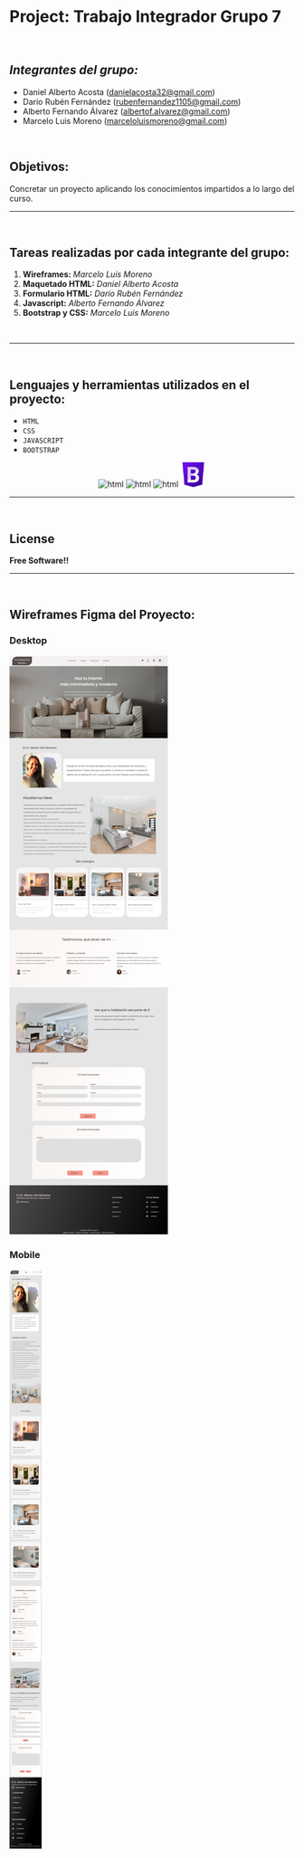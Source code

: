 # Project: Trabajo Integrador Grupo 7  


&nbsp; 
## _Integrantes del grupo:_
- Daniel Alberto Acosta     (danielacosta32@gmail.com)
- Darío Rubén Fernández     (rubenfernandez1105@gmail.com)
- Alberto Fernando Álvarez  (albertof.alvarez@gmail.com)
- Marcelo Luis Moreno       (marceloluismoreno@gmail.com)


&nbsp;
## Objetivos:   

Concretar un proyecto aplicando los conocimientos impartidos a lo largo del curso.

---

&nbsp;
## Tareas realizadas por cada integrante del grupo:   

1. **Wireframes:** *Marcelo Luis Moreno*
2. **Maquetado HTML:** *Daniel Alberto Acosta*
3. **Formulario HTML:** *Darío Rubén Fernández*
4. **Javascript:** *Alberto Fernando Álvarez*
5. **Bootstrap y CSS:** *Marcelo Luis Moreno*

&nbsp;

---


&nbsp;
## Lenguajes y herramientas utilizados en el proyecto:
  
- `HTML` 
- `CSS` 
- `JAVASCRIPT`
- `BOOTSTRAP`
<div>
<p style = 'text-align:center;'>
<img src="https://www.freepnglogos.com/uploads/html5-logo-png/html5-logo-html-logo-0.png" alt="html" width="43px">
<img src="https://img.icons8.com/fluency/256/css3.png" alt="html" width="50px">
<img src="https://img.icons8.com/color/256/html-5--v2.png" alt="html" width="50px">
<img src="https://raw.githubusercontent.com/themedotid/bootstrap-icon/HEAD/docs/bootstrap-icon-css.png" alt="html" width="44px">
</p>
</div>


---

&nbsp;
## License

**Free Software!!**

---
&nbsp;
&nbsp;
## Wireframes Figma del Proyecto:

### Desktop

![figma](https://github.com/MarceloLuisMoreno/TrabajoIntegradorG7/blob/main/assets/wireframe/figma.png?raw=true)


### Mobile

![figma](https://github.com/MarceloLuisMoreno/TrabajoIntegradorG7/blob/main/assets/wireframe/figmaMobile.png?raw=true)

